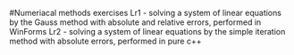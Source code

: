 #Numeriacal methods exercises
Lr1 - solving a system of linear equations by the Gauss method with absolute and relative errors, performed in WinForms
Lr2 - solving a system of linear equations by the simple iteration method with absolute errors, performed in pure c++
